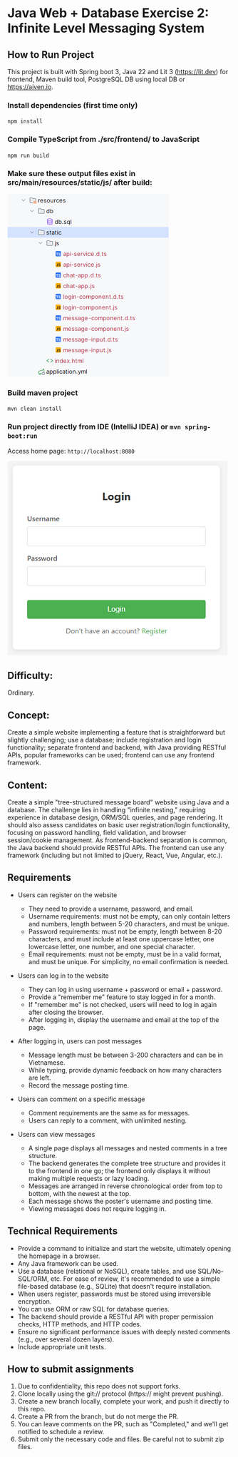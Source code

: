 # Java Web + Database Exercise 2: Infinite Level Messaging System

## How to Run Project

This project is built with Spring boot 3, Java 22 and Lit 3 (https://lit.dev) for frontend, Maven build tool, PostgreSQL DB using local DB or https://aiven.io.

### Install dependencies (first time only)

`npm install`

### Compile TypeScript from ./src/frontend/ to JavaScript

`npm run build`

### Make sure these output files exist in src/main/resources/static/js/ after build:

![Frontend js files](./src/docs/frontend.png)

### Build maven project

`mvn clean install`

### Run project directly from IDE (IntelliJ IDEA) or `mvn spring-boot:run`

Access home page: `http://localhost:8080`

![Home page](./src/docs/home.png)

## Difficulty:

Ordinary.

## Concept:

Create a simple website implementing a feature that is straightforward but slightly challenging; use a database; include registration and login functionality; separate frontend and backend, with Java providing RESTful APIs, popular frameworks can be used; frontend can use any frontend framework.

## Content:

Create a simple "tree-structured message board" website using Java and a database. The challenge lies in handling "infinite nesting," requiring experience in database design, ORM/SQL queries, and page rendering. It should also assess candidates on basic user registration/login functionality, focusing on password handling, field validation, and browser session/cookie management. As frontend-backend separation is common, the Java backend should provide RESTful APIs. The frontend can use any framework (including but not limited to jQuery, React, Vue, Angular, etc.).

## Requirements

- Users can register on the website
  - They need to provide a username, password, and email.
  - Username requirements: must not be empty, can only contain letters and numbers, length between 5-20 characters, and must be unique.
  - Password requirements: must not be empty, length between 8-20 characters, and must include at least one uppercase letter, one lowercase letter, one number, and one special character.
  - Email requirements: must not be empty, must be in a valid format, and must be unique. For simplicity, no email confirmation is needed.

- Users can log in to the website
  - They can log in using username + password or email + password.
  - Provide a "remember me" feature to stay logged in for a month.
  - If "remember me" is not checked, users will need to log in again after closing the browser.
  - After logging in, display the username and email at the top of the page.


- After logging in, users can post messages
  - Message length must be between 3-200 characters and can be in Vietnamese.
  - While typing, provide dynamic feedback on how many characters are left.
  - Record the message posting time.


- Users can comment on a specific message
  - Comment requirements are the same as for messages.
  - Users can reply to a comment, with unlimited nesting.

- Users can view messages
  - A single page displays all messages and nested comments in a tree structure.
  - The backend generates the complete tree structure and provides it to the frontend in one go; the frontend only displays it without making multiple requests or lazy loading.
  - Messages are arranged in reverse chronological order from top to bottom, with the newest at the top.
  - Each message shows the poster's username and posting time.
  - Viewing messages does not require logging in.


## Technical Requirements

- Provide a command to initialize and start the website, ultimately opening the homepage in a browser.
- Any Java framework can be used.
- Use a database (relational or NoSQL), create tables, and use SQL/No-SQL/ORM, etc. For ease of review, it's recommended to use a simple file-based database (e.g., SQLite) that doesn't require installation.
- When users register, passwords must be stored using irreversible encryption.
- You can use ORM or raw SQL for database queries.
- The backend should provide a RESTful API with proper permission checks, HTTP methods, and HTTP codes.
- Ensure no significant performance issues with deeply nested comments (e.g., over several dozen layers).
- Include appropriate unit tests.

## How to submit assignments

1. Due to confidentiality, this repo does not support forks.
2. Clone locally using the git:// protocol (https:// might prevent pushing).
3. Create a new branch locally, complete your work, and push it directly to this repo.
4. Create a PR from the branch, but do not merge the PR.
5. You can leave comments on the PR, such as "Completed," and we'll get notified to schedule a review.
6. Submit only the necessary code and files. Be careful not to submit zip files.

